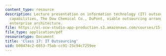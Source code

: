 ```yaml
---
content_type: resource
description: Lecture presentation on information technology (IT) outsourcing, core
  capabilities, The Dow Chemical Co., DuPont, viable outsourcing arrangements, and
  enterprise architecture.
file: https://ol-ocw-studio-app-production.s3.amazonaws.com/courses/15-571-generating-business-value-from-information-technology-spring-2009/b08474c2665375abcc9123c94c7259ee_MIT15_571s09_lec17.pdf
file_type: application/pdf
resourcetype: Document
title: 'Class 17: IT Outsourcing'
uid: b08474c2-6653-75ab-cc91-23c94c7259ee
---
```

